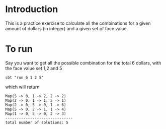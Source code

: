 # Introduction

This is a practice exercise to calculate all the combinations for a given amount of dollars (in integer) and a given set of face value.

# To run

Say you want to get all the possible combination for the total 6 dollars, with the face value set 1,2 and 5

`sbt "run 6 1 2 5"`

which will return
```
Map(5 -> 0, 1 -> 2, 2 -> 2)
Map(2 -> 0, 1 -> 1, 5 -> 1)
Map(2 -> 0, 5 -> 0, 1 -> 6)
Map(5 -> 0, 2 -> 1, 1 -> 4)
Map(1 -> 0, 5 -> 0, 2 -> 3)
------------------------------
total number of solutions: 5
```
